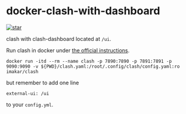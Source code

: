 # docker-clash-with-dashboard

[![star](http://githubbadges.com/star.svg?user=m2kar&repo=docker-clash-with-dashboard)](https://github.com/m2kar/docker-clash-ui)

clash with clash-dashboard located at `/ui`.

Run clash in docker under [the official instructions](https://github.com/Dreamacro/clash/wiki/Run-clash-in-docker).

```
docker run -itd --rm --name clash -p 7890:7890 -p 7891:7891 -p 9090:9090 -v ${PWD}/clash.yaml:/root/.config/clash/config.yaml:ro imakar/clash
```

but remember to add one line
```
external-ui: /ui
```
to your `config.yml`.
